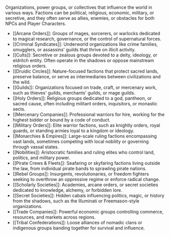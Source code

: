 Organizations, power groups, or collectives that influence the world in various ways. Factions can be political, religious, economic, military, or secretive, and they often serve as allies, enemies, or obstacles for both NPCs and Player Characters.
* [[Arcane Orders]]: Groups of mages, sorcerers, or warlocks dedicated to magical research, governance, or the control of supernatural forces.
* [[Criminal Syndicates]]: Underworld organizations like crime families, smugglers, or assassins' guilds that thrive on illicit activity.
* [[Cults]]: Secretive or zealous groups devoted to a deity, ideology, or eldritch entity. Often operate in the shadows or oppose mainstream religious orders.
* [[Druidic Circles]]: Nature-focused factions that protect sacred lands, preserve balance, or serve as intermediaries between civilizations and the wild.
* [[Guilds]]: Organizations focused on trade, craft, or mercenary work, such as thieves' guilds, merchants' guilds, or mage guilds.
* [[Holy Orders]]: Religious groups dedicated to a god, pantheon, or sacred cause, often including militant orders, inquisitors, or monastic sects.
* [[Mercenary Companies]]: Professional warriors for hire, working for the highest bidder or bound by a code of conduct.
* [[Military Orders]]: Elite warrior factions, such as knightly orders, royal guards, or standing armies loyal to a kingdom or ideology.
* [[Monarchies & Empires]]: Large-scale ruling factions encompassing vast lands, sometimes competing with local nobility or governing through vassal states.
* [[Nobilities]]: Aristocratic families and ruling elites who control land, politics, and military power.
* [[Pirate Crews & Fleets]]: Seafaring or skyfaring factions living outside the law, from individual pirate bands to sprawling pirate nations.
* [[Rebel Groups]]: Insurgents, revolutionaries, or freedom fighters seeking to overthrow an oppressive regime or enforce radical change.
* [[Scholarly Societies]]: Academies, arcane orders, or secret societies dedicated to knowledge, alchemy, or forbidden lore.
* [[Secret Societies]]: Hidden cabals influencing politics, magic, or history from the shadows, such as the Illuminati or Freemason-style organizations.
* [[Trade Companies]]: Powerful economic groups controlling commerce, resources, and markets across regions.
* [[Tribal Confederations]]: Loose alliances of nomadic clans or indigenous groups banding together for survival and influence.
